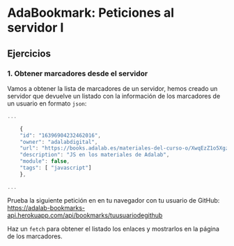 # AdaBookmark: Peticiones al servidor I

## Ejercicios

### 1. Obtener marcadores desde el servidor

Vamos a obtener la lista de marcadores de un servidor, hemos creado un servidor que devuelve un listado con la información de los marcadores de un usuario en formato `json`:

```js
...

    {
    "id": "16396904232462016",
    "owner": "adalabdigital",
    "url": "https://books.adalab.es/materiales-del-curso-o/XwqEzZ1o5Xgza96sxhld/modulo-2-programando-la-web/javascript/2_1_intro_a_la_programacion",
    "description": "JS en los materiales de Adalab",
    "module": false,
    "tags": [ "javascript"]
    },

...
```

Prueba la siguiente petición en en tu navegador con tu usuario de GitHub:
https://adalab-bookmarks-api.herokuapp.com/api/bookmarks/tuusuariodegithub

Haz un `fetch` para obtener el listado los enlaces y mostrarlos en la página de los marcadores.
